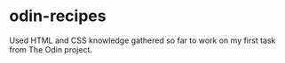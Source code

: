 # odin-recipes

Used HTML and CSS knowledge gathered so far to work on my first task from The Odin project.